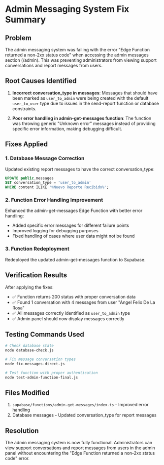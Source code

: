 # Admin Messaging System Fix Summary

## Problem
The admin messaging system was failing with the error "Edge Function returned a non-2xx status code" when accessing the admin messages section (/admin). This was preventing administrators from viewing support conversations and report messages from users.

## Root Causes Identified

1. **Incorrect conversation_type in messages**: Messages that should have been marked as `user_to_admin` were being created with the default `user_to_user` type due to issues in the send-report function or database constraints.

2. **Poor error handling in admin-get-messages function**: The function was throwing generic "Unknown error" messages instead of providing specific error information, making debugging difficult.

## Fixes Applied

### 1. Database Message Correction
Updated existing report messages to have the correct conversation_type:
```sql
UPDATE public.messages 
SET conversation_type = 'user_to_admin' 
WHERE content ILIKE '%Nuevo Reporte Recibido%';
```

### 2. Function Error Handling Improvement
Enhanced the admin-get-messages Edge Function with better error handling:
- Added specific error messages for different failure points
- Improved logging for debugging purposes
- Fixed handling of cases where user data might not be found

### 3. Function Redeployment
Redeployed the updated admin-get-messages function to Supabase.

## Verification Results

After applying the fixes:
- ✅ Function returns 200 status with proper conversation data
- ✅ Found 1 conversation with 4 messages from user "Angel Felix De La Rosa"
- ✅ All messages correctly identified as `user_to_admin` type
- ✅ Admin panel should now display messages correctly

## Testing Commands Used

```bash
# Check database state
node database-check.js

# Fix message conversation types
node fix-messages-direct.js

# Test function with proper authentication
node test-admin-function-final.js
```

## Files Modified

1. `supabase/functions/admin-get-messages/index.ts` - Improved error handling
2. Database messages - Updated conversation_type for report messages

## Resolution
The admin messaging system is now fully functional. Administrators can view support conversations and report messages from users in the admin panel without encountering the "Edge Function returned a non-2xx status code" error.